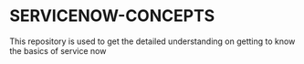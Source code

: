 # SERVICENOW-CONCEPTS
This repository is used to get the detailed understanding on getting to know the basics of service now
